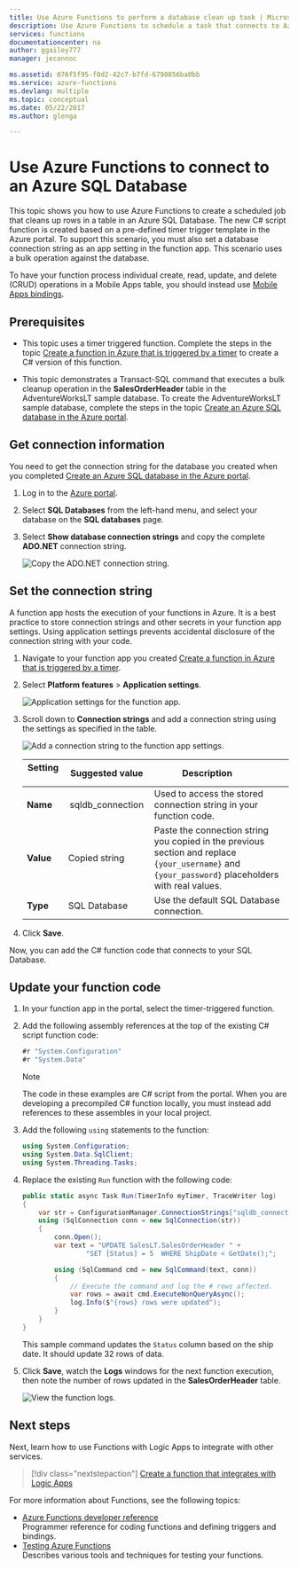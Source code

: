 ```yaml
---
title: Use Azure Functions to perform a database clean up task | Microsoft Docs
description: Use Azure Functions to schedule a task that connects to Azure SQL Database to periodically clean up rows.
services: functions
documentationcenter: na
author: ggailey777
manager: jeconnoc

ms.assetid: 076f5f95-f8d2-42c7-b7fd-6798856ba0bb
ms.service: azure-functions
ms.devlang: multiple
ms.topic: conceptual
ms.date: 05/22/2017
ms.author: glenga

---
```

# Use Azure Functions to connect to an Azure SQL Database
This topic shows you how to use Azure Functions to create a scheduled job that cleans up rows in a table in an Azure SQL Database. The new C# script function is created based on a pre-defined timer trigger template in the Azure portal. To support this scenario, you must also set a database connection string as an app setting in the function app. This scenario uses a bulk operation against the database. 

To have your function process individual create, read, update, and delete (CRUD) operations in a Mobile Apps table, you should instead use [Mobile Apps bindings](functions-bindings-mobile-apps.md).

## Prerequisites

+ This topic uses a timer triggered function. Complete the steps in the topic [Create a function in Azure that is triggered by a timer](functions-create-scheduled-function.md) to create a C# version of this function.   

+ This topic demonstrates a Transact-SQL command that executes a bulk cleanup operation in the **SalesOrderHeader** table in the AdventureWorksLT sample database. To create the AdventureWorksLT sample database, complete the steps in the topic [Create an Azure SQL database in the Azure portal](../sql-database/sql-database-get-started-portal.md). 

## Get connection information

You need to get the connection string for the database you created when you completed [Create an Azure SQL database in the Azure portal](../sql-database/sql-database-get-started-portal.md).

1. Log in to the [Azure portal](https://portal.azure.com/).
 
3. Select **SQL Databases** from the left-hand menu, and select your database on the **SQL databases** page.

4. Select **Show database connection strings** and copy the complete **ADO.NET** connection string. 

    ![Copy the ADO.NET connection string.](./media/functions-scenario-database-table-cleanup/adonet-connection-string.png)

## Set the connection string 

A function app hosts the execution of your functions in Azure. It is a best practice to store connection strings and other secrets in your function app settings. Using application settings prevents accidental disclosure of the connection string with your code. 

1. Navigate to your function app you created [Create a function in Azure that is triggered by a timer](functions-create-scheduled-function.md).

2. Select **Platform features** > **Application settings**.
   
    ![Application settings for the function app.](./media/functions-scenario-database-table-cleanup/functions-app-service-settings.png)

2. Scroll down to **Connection strings** and add a connection string using the settings as specified in the table.
   
    ![Add a connection string to the function app settings.](./media/functions-scenario-database-table-cleanup/functions-app-service-settings-connection-strings.png)

    | Setting       | Suggested value | Description             | 
    | ------------ | ------------------ | --------------------- | 
    | **Name**  |  sqldb_connection  | Used to access the stored connection string in your function code.    |
    | **Value** | Copied string  | Paste the connection string you copied in the previous section and replace `{your_username}` and `{your_password}` placeholders with real values. |
    | **Type** | SQL Database | Use the default SQL Database connection. |   

3. Click **Save**.

Now, you can add the C# function code that connects to your SQL Database.

## Update your function code

1. In your function app in the portal, select the timer-triggered function.
 
3. Add the following assembly references at the top of the existing C# script function code:

	```cs
    #r "System.Configuration"
    #r "System.Data"
	```
    >[!NOTE]
    >The code in these examples are C# script from the portal. When you are developing a precompiled C# function locally, you must instead add references to these assembles in your local project.  

3. Add the following `using` statements to the function:
	```cs
    using System.Configuration;
    using System.Data.SqlClient;
    using System.Threading.Tasks;
	```

4. Replace the existing `Run` function with the following code:
	```cs
    public static async Task Run(TimerInfo myTimer, TraceWriter log)
    {
        var str = ConfigurationManager.ConnectionStrings["sqldb_connection"].ConnectionString;
        using (SqlConnection conn = new SqlConnection(str))
        {
            conn.Open();
            var text = "UPDATE SalesLT.SalesOrderHeader " + 
                    "SET [Status] = 5  WHERE ShipDate < GetDate();";

            using (SqlCommand cmd = new SqlCommand(text, conn))
            {
                // Execute the command and log the # rows affected.
                var rows = await cmd.ExecuteNonQueryAsync();
                log.Info($"{rows} rows were updated");
            }
        }
    }
	```

    This sample command updates the `Status` column based on the ship date. It should update 32 rows of data.

5. Click **Save**, watch the **Logs** windows for the next function execution, then note the number of rows updated in the **SalesOrderHeader** table.

    ![View the function logs.](./media/functions-scenario-database-table-cleanup/functions-logs.png)

## Next steps

Next, learn how to use Functions with Logic Apps to integrate with other services.

> [!div class="nextstepaction"] 
> [Create a function that integrates with Logic Apps](functions-twitter-email.md)

For more information about Functions, see the following topics:

* [Azure Functions developer reference](functions-reference.md)  
  Programmer reference for coding functions and defining triggers and bindings.
* [Testing Azure Functions](functions-test-a-function.md)  
  Describes various tools and techniques for testing your functions.  
